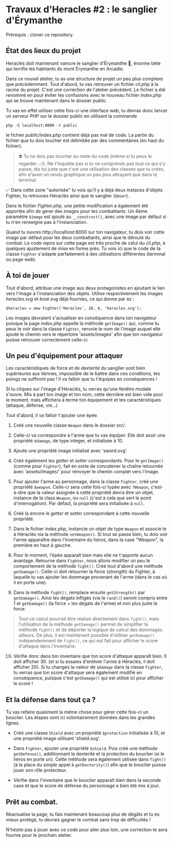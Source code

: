 # Travaux d'Heracles #2 : le sanglier d'Érymanthe

Prérequis : cloner ce repository.

## État des lieux du projet

Heraclès doit maintenant vaincre le sanglier d'Érymanthe 🐗, énorme bête qui terrifie les habitants du mont Érymanthe en Arcadie.

Dans ce nouvel atelier, tu as une structure de projet un peu plus complexe que précédemment. 
Tout d'abord, tu vas retrouver un fichier *cli.php* à la racine du projet. C'est une correction de l'atelier précédent. Le fichier a été renommé en pour éviter les confusions avec le nouveau fichier *index.php* qui se trouve maintenant dans le dossier *public*. 

Tu vas en effet utiliser cette fois-ci une interface web, tu devras donc lancer un serveur PHP sur le dossier public en utilisant la commande

`php -S localhost:8000 -t public`

le fichier *public/index.php* contient déjà pas mal de code. La partie du fichier que tu dois toucher est délimitée par des commentaires (en haut du fichier). 

> ⛔ Tu ne dois pas toucher au reste du code (même si tu peux le regarder ;-)). Ne t'inquiète pas si tu ne comprends pas tout ce qui s'y passe, dis toi juste que c'est une utilisation des classes que tu créés, afin d'avoir un rendu graphique un peu plus attrayant que dans le terminal.

✅ Dans cette zone "autorisée" tu vois qu'il y a déjà deux instaces d'objets Fighter, tu retrouves Héraclès ainsi que le sanglier (`$boar`).

Dans le fichier *Fighter.php*, une petite modification a également été apportée afin de gérer des images pour tes combattants. Un 4ème paramètre `$image` est ajouté au `__construct()`, avec une image par défaut si tu n'en renseigne pas à l'instanciation. 

Quand tu ouvres http://localhost:8000 sur ton navigateur, tu dois voir cette image par défaut pour les deux combattants, ainsi que le déroulé du combat. Le code repris sur cette page est très proche de celui du *cli.php*, à quelques ajustement de mise en forme près. Tu vois ici que le code de ta classe `Fighter` s'adapte parfaitement à des utilisations différentes (terminal ou page web).


## À toi de jouer

Tout d'abord, attribue une image aux deux protagonistes en ajoutant le lien vers l'image à l'instanciation des objets.
Utilise respectivement les images *heracles.svg* et *boar.svg* déjà fournies, ce qui donne par ex :

```
$heracles = new Fighter('Heracles', 20, 6, 'heracles.svg');
```

Les images devraient s'actualiser en conséquence dans ton navigateur puisque la page *index.php* appelle la méthode `getImage()` qui, comme tu peux le voir dans la classe `Fighter`, renvoie le nom de l'image auquel elle ajouté le chemin vers le répertoire 'assets/images' afin que ton navigateur puisse retrouver correctement celle-ci.

## Un peu d'équipement pour attaquer

Les caractéristiques de force et de dexterité du sanglier sont bien supérieures aux tiennes, impossible de le battre dans ces conditions, tes poings ne suffiront pas ! Il va falloir que tu t'équipes en conséquences ! 

Si tu cliques sur l'image d'Héraclès, tu verras qu'une fenêtre modale s'ouvre. Mis à part ton image et ton nom, cette dernière est bien vide pour le moment, mais affichera à terme ton équipement et tes caractéristiques (attaque, défense, vie...)

Tout d'abord, il va falloir t'ajouter une épée.

1. Créé une nouvelle classe `Weapon` dans le dossier *src/*.
2. Celle-ci va correspondre à l'arme que tu vas équiper. Elle doit avoir une propriété `$damage`, de type integer, et initialisée à 10.
3. Ajoute une propriété image initialisé avec 'sword.svg'. 
4. Créé également les *getter* et *setter* correspondants. Pour le `getImage()` (comme pour `Fighter`), fait en sorte de concatener la chaîne retournée avec 'assets/images/' pour renvoyer le chemin complet vers l'image.

5. Pour ajouter l'arme au personnage, dans la classe `Fighter`, créé une propriété `$weapon`. Celle-ci sera cette fois-ci typée avec  `?Weapon`, c'est-à-dire que la valeur assignée à cette propriété devra être un objet, instance de la class `Weapon`, ou `null` (c'est à cela que sert le point d'interrogation). Par défaut, la propriété sera initialisée à `null`. 

6. Créé là encore le *getter* et *setter* correspondant à cette nouvelle propriété.

7. Dans le fichier *index.php*, instancie un objet de type `Weapon` et associe le à Héraclès via la méthode `setWeapon()`. Si tout se passe bien, tu dois voir l'arme apparaître dans l'inventaire du héros, dans la case "Weapon", la première en haut à gauche.

8. Pour le moment, l'épée apparaît bien mais elle ne t'apporte aucun avantage. Retourne dans `Fighter`, nous allons modifier un peu le comportement de la méthode `fight()`.
Créé tout d'abord une méthode `getDamage()`. Celle-ci doit retourner la force (*strength*) du Fighter, à laquelle tu vas ajouter les dommage provenant de l'arme (dans le cas où il en porte une).

9. Dans la méthode `fight()`, remplace ensuite `getStrength()` par `getDamage()`. Ainsi les dégats infligés (via le `rand()`) seront compris entre 1 et `getDamage()` (la force + les dégats de l'arme) et non plus juste la force. 

> Tout ce calcul pourrait être réalisé directement dans `fight()`, mais l'utilisation de la méthode `getDamage()` permet de simplifier la méthode `fight()` et de déporter la logique de calcul des dommages ailleurs. De plus, il est maintenant possible d'utiliser `getDamage()` indépendemment de `fight()`, ce qui est fait pour afficher le score d'attaque dans l'inventaire.

10. Vérifie donc dans ton inventaire que ton score d'attaque apparaît bien. Il doit afficher 30. (et si tu essaies d'enlèver l'arme à Héraclès, il doit afficher 20). Si tu changes la valeur de `$damage` dans la classe `Fighter`, tu verras que ton score d'attaque sera également modifié en conséquence, puisque c'est `getDamage()` qui est utilisé ici pour afficher le score ! 


## Et la défense dans tout ça ? 

Tu vas refaire quasiment la même chose pour gérer cette fois-ci un bouclier. Les étapes sont ici volontairement  données dans les grandes lignes.

- Créé une classe `Shield` avec un propriété `$protection` initialisée à 10, et une propriété image utilisant 'shield.svg'.

- Dans `Fighter`, ajouter une propriété `$shield`. Puis créé une méthode `getDefense()`, additionnant la dexterité et la protection du bouclier (si le héros en porte un). Cette méthode sera également utilisée dans `fight()` (à la place du simple appel à `getDexterity()`) afin que le bouclier puisse jouer son rôle protecteur. 

- Vérifie dans l'inventaire que le bouclier apparaît bien dans la seconde case et que le score de défense du personnage a bien été mis à jour.

## Prêt au combat.

Réactualise la page, tu fais maintenant beaucoup plus de dégâts et tu es mieux protégé, tu devrais gagner le combat sans trop de difficultés !

N'hésite pas à jouer avec ce code pour aller plus loin, une correction te sera fournie pour le prochain atelier.